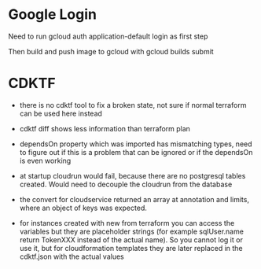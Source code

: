 # Google Login

Need to run gcloud auth application-default login as first step

Then build and push image to gcloud with gcloud builds submit


# CDKTF

- there is no cdktf tool to fix a broken state, not sure if normal terraform can be used here instead
- cdktf diff shows less information than terraform plan

- dependsOn property which was imported has mismatching types, need to figure out if this is a problem that can be ignored or if the dependsOn is even working

- at startup cloudrun would fail, because there are no postgresql tables created. Would need to decouple the cloudrun from the database

- the convert for cloudservice returned an array at annotation and limits, where an object of keys was expected.

- for instances created with new from terraform you can access the variables but they are placeholder strings (for example sqlUser.name return TokenXXX instead of the actual name). So
you cannot log it or use it, but for cloudformation templates they are later replaced in the cdktf.json with the actual values